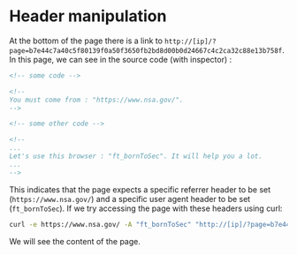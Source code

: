 # Header manipulation

At the bottom of the page there is a link to `http://[ip]/?page=b7e44c7a40c5f80139f0a50f3650fb2bd8d00b0d24667c4c2ca32c88e13b758f`. In this page, we can see in the source code (with inspector) :
```html
<!-- some code -->

<!--
You must come from : "https://www.nsa.gov/".
-->

<!-- some other code -->

<!--
...
Let's use this browser : "ft_bornToSec". It will help you a lot.
...
-->
```

This indicates that the page expects a specific referrer header to be set (`https://www.nsa.gov/`) and a specific user agent header to be set (`ft_bornToSec`). If we try accessing the page with these headers using curl:
```bash
curl -e https://www.nsa.gov/ -A "ft_bornToSec" "http://[ip]/?page=b7e44c7a40c5f80139f0a50f3650fb2bd8d00b0d24667c4c2ca32c88e13b758f"
```
We will see the content of the page.